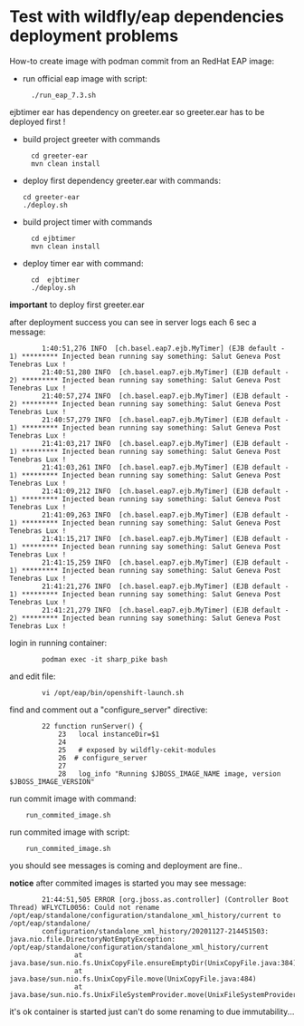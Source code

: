 #  Test with wildfly/eap dependencies deployment  problems 



How-to create image with podman commit from  an RedHat EAP image:


* run official eap image  with script:

        ./run_eap_7.3.sh


ejbtimer ear has dependency on greeter.ear so greeter.ear has to be deployed first !



* build  project greeter with commands

        cd greeter-ear
        mvn clean install


* deploy first dependency greeter.ear with commands:

      cd greeter-ear
      ./deploy.sh


* build  project timer with commands

        cd ejbtimer
        mvn clean install



* deploy timer ear with command:


        cd  ejbtimer
        ./deploy.sh






**important** to deploy first greeter.ear 

after deployment success you can see in server logs each 6 sec a message:

            1:40:51,276 INFO  [ch.basel.eap7.ejb.MyTimer] (EJB default - 1) ********* Injected bean running say something: Salut Geneva Post Tenebras Lux !
            21:40:51,280 INFO  [ch.basel.eap7.ejb.MyTimer] (EJB default - 2) ********* Injected bean running say something: Salut Geneva Post Tenebras Lux !
            21:40:57,274 INFO  [ch.basel.eap7.ejb.MyTimer] (EJB default - 2) ********* Injected bean running say something: Salut Geneva Post Tenebras Lux !
            21:40:57,279 INFO  [ch.basel.eap7.ejb.MyTimer] (EJB default - 1) ********* Injected bean running say something: Salut Geneva Post Tenebras Lux !
            21:41:03,217 INFO  [ch.basel.eap7.ejb.MyTimer] (EJB default - 1) ********* Injected bean running say something: Salut Geneva Post Tenebras Lux !
            21:41:03,261 INFO  [ch.basel.eap7.ejb.MyTimer] (EJB default - 1) ********* Injected bean running say something: Salut Geneva Post Tenebras Lux !
            21:41:09,212 INFO  [ch.basel.eap7.ejb.MyTimer] (EJB default - 1) ********* Injected bean running say something: Salut Geneva Post Tenebras Lux !
            21:41:09,263 INFO  [ch.basel.eap7.ejb.MyTimer] (EJB default - 1) ********* Injected bean running say something: Salut Geneva Post Tenebras Lux !
            21:41:15,217 INFO  [ch.basel.eap7.ejb.MyTimer] (EJB default - 1) ********* Injected bean running say something: Salut Geneva Post Tenebras Lux !
            21:41:15,259 INFO  [ch.basel.eap7.ejb.MyTimer] (EJB default - 1) ********* Injected bean running say something: Salut Geneva Post Tenebras Lux !
            21:41:21,276 INFO  [ch.basel.eap7.ejb.MyTimer] (EJB default - 1) ********* Injected bean running say something: Salut Geneva Post Tenebras Lux !
            21:41:21,279 INFO  [ch.basel.eap7.ejb.MyTimer] (EJB default - 2) ********* Injected bean running say something: Salut Geneva Post Tenebras Lux !

login in running container:

            podman exec -it sharp_pike bash

and edit file:


            vi /opt/eap/bin/openshift-launch.sh


find and comment out a "configure_server" directive:


            22 function runServer() {
                23   local instanceDir=$1
                24 
                25   # exposed by wildfly-cekit-modules
                26  # configure_server
                27 
                28   log_info "Running $JBOSS_IMAGE_NAME image, version $JBOSS_IMAGE_VERSION"


run commit image with command:

        run_commited_image.sh


run commited image with script:


        run_commited_image.sh

you should see messages is coming and deployment are fine..


**notice** after commited images is started you may see message:


            21:44:51,505 ERROR [org.jboss.as.controller] (Controller Boot Thread) WFLYCTL0056: Could not rename /opt/eap/standalone/configuration/standalone_xml_history/current to /opt/eap/standalone/
            configuration/standalone_xml_history/20201127-214451503: java.nio.file.DirectoryNotEmptyException: /opt/eap/standalone/configuration/standalone_xml_history/current
                    at java.base/sun.nio.fs.UnixCopyFile.ensureEmptyDir(UnixCopyFile.java:384)                                                                                                          
                    at java.base/sun.nio.fs.UnixCopyFile.move(UnixCopyFile.java:484)
                    at java.base/sun.nio.fs.UnixFileSystemProvider.move(UnixFileSystemProvider.java:267)


it's ok  container is started just can't do some renaming to due immutability... 
